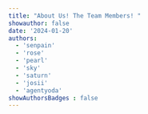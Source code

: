 ```yaml
---
title: "About Us! The Team Members! "
showauthor: false
date: '2024-01-20'
authors:
  - 'senpain'
  - 'rose'
  - 'pearl'
  - 'sky'
  - 'saturn'
  - 'josii'
  - 'agentyoda'
showAuthorsBadges : false 
---
```

